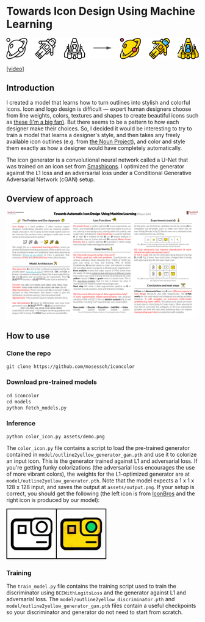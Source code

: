 # Towards Icon Design Using Machine Learning

![icon conversion](/assets/conversion.png)

[[video]](https://youtu.be/rFnMdFkjpAE)

## Introduction

I created a model that learns how to turn outlines into stylish and colorful icons. Icon and logo design is difficult — expert human designers choose from line weights, colors, textures and shapes to create beautiful icons such as [these (I'm a big fan)](https://dribbble.com/yoga). But there seems to be a pattern to how each designer make their choices. So, I decided it would be interesting to try to train a model that learns a designer's style, and then takes any freely available icon outlines (e.g. from [the Noun Project](https://thenounproject.com/)), and color and style them exactly as how a designer would have completely automatically.

The icon generator is a convolutional neural network called a U-Net that was trained on an icon set from [Smashicons](smashicons.com). I optimized the generator against the L1 loss and an adversarial loss under a Conditional Generative Adversarial Network (cGAN) setup.

## Overview of approach

![poster](/assets/poster.svg)

## How to use

### Clone the repo

```
git clone https://github.com/mosessoh/iconcolor
```

### Download pre-trained models

```
cd iconcolor
cd models
python fetch_models.py
```

### Inference

```
python color_icon.py assets/demo.png
```

The `color_icon.py` file contains a script to load the pre-trained generator contained in `model/outline2yellow_generator_gan.pth` and use it to colorize an input icon. This is the generator trained against L1 and adversarial loss. If you're getting funky colorizations (the adversarial loss encourages the use of more vibrant colors), the weights for the L1-optimized generator are at `model/outline2yellow_generator.pth`. Note that the model expects a 1 x 1 x 128 x 128 input, and saves the output at `assets/output.png`. If your setup is correct, you should get the following (the left icon is from [IconBros](https://www.iconbros.com/) and the right icon is produced by our model):

![output](/assets/output.jpg)

### Training

The `train_model.py` file contains the training script used to train the discriminator using `BCEWithLogitsLoss` and the generator against L1 and adversarial loss. The `model/outline2yellow_discriminator.pth` and `model/outline2yellow_generator_gan.pth` files contain a useful checkpoints so your discriminator and generator do not need to start from scratch.
